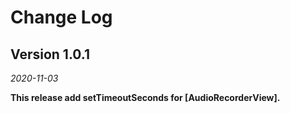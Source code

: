 Change Log
==========

## Version 1.0.1
_2020-11-03_

**This release add setTimeoutSeconds for [AudioRecorderView].**
